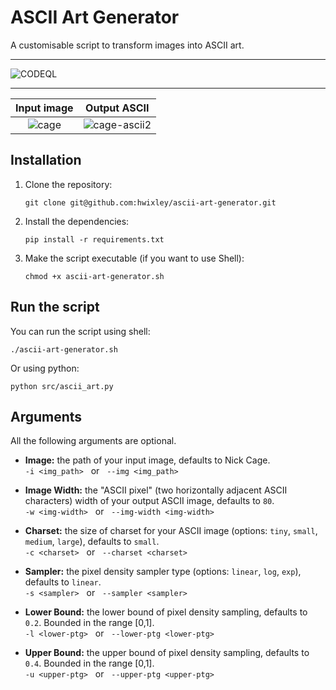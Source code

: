 # ASCII Art Generator
A customisable script to transform images into ASCII art.

<hr>

![CODEQL](https://github.com/hwixley/ascii-art-generator/actions/workflows/codeql.yml/badge.svg)

<hr>

Input image                |  Output ASCII
:-------------------------:|:-------------------------:
![cage](https://github.com/hwixley/ascii-art-generator/assets/57837950/2380ff4d-09a9-433e-a4e4-a0ff00c451fe) | ![cage-ascii2](https://github.com/hwixley/ascii-art-generator/assets/57837950/d2e3cfa9-7c9c-40cc-8eb2-e575ffe7eafe)

## Installation

1. Clone the repository:
   ```
   git clone git@github.com:hwixley/ascii-art-generator.git
   ```
2. Install the dependencies:
   ```
   pip install -r requirements.txt
   ```
3. Make the script executable (if you want to use Shell):
   ```
   chmod +x ascii-art-generator.sh
   ```

## Run the script
You can run the script using shell:
```
./ascii-art-generator.sh
```
Or using python:
```
python src/ascii_art.py
```

## Arguments
All the following arguments are optional.

- __Image:__ the path of your input image, defaults to Nick Cage.<br>`-i <img_path>` &nbsp; or &nbsp;  `--img <img_path>`

- __Image Width:__ the "ASCII pixel" (two horizontally adjacent ASCII characters) width of your output ASCII image, defaults to `80`.<br>`-w <img-width>` &nbsp; or &nbsp; `--img-width <img-width>`

- __Charset:__ the size of charset for your ASCII image (options: `tiny`, `small`, `medium`, `large`), defaults to `small`.<br>`-c <charset>` &nbsp; or &nbsp; `--charset <charset>`

- __Sampler:__ the pixel density sampler type (options: `linear`, `log`, `exp`), defaults to `linear`.<br>`-s <sampler>` &nbsp; or &nbsp; `--sampler <sampler>`

- __Lower Bound:__ the lower bound of pixel density sampling, defaults to `0.2`. Bounded in the range [0,1].<br>`-l <lower-ptg>` &nbsp; or &nbsp; `--lower-ptg <lower-ptg>`

- __Upper Bound:__ the upper bound of pixel density sampling, defaults to `0.4`. Bounded in the range [0,1].<br>`-u <upper-ptg>` &nbsp; or &nbsp; `--upper-ptg <upper-ptg>`

